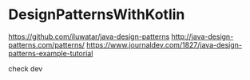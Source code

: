 # DesignPatternsWithKotlin
https://github.com/iluwatar/java-design-patterns
http://java-design-patterns.com/patterns/
https://www.journaldev.com/1827/java-design-patterns-example-tutorial

check dev
